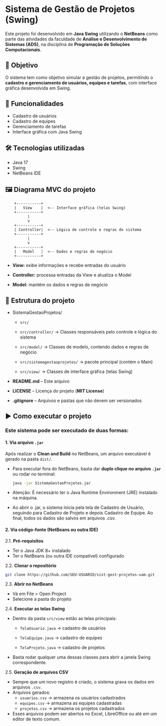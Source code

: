 # Sistema de Gestão de Projetos (Swing)

Este projeto foi desenvolvido em **Java Swing** utilizando o **NetBeans** como parte das atividades da faculdade de **Análise e Desenvolvimento de Sistemas (ADS)**, na disciplina de **Programação de Soluções Computacionais**.

## 🎯 Objetivo
O sistema tem como objetivo simular a gestão de projetos, permitindo o **cadastro e gerenciamento de usuários, equipes e tarefas**, com interface gráfica desenvolvida em Swing.

## 🚀 Funcionalidades
- Cadastro de usuários
- Cadastro de equipes
- Gerenciamento de tarefas
- Interface gráfica com Java Swing

## 🛠️ Tecnologias utilizadas
- Java 17
- Swing
- NetBeans IDE

## 🖼️ Diagrama MVC do projeto 

        +-----------+
        |   View    |  <-- Interface gráfica (telas Swing)
        +-----------+
              |
              v
        +-----------+
        | Controller|  <-- Lógica de controle e regras do sistema
        +-----------+
              |
              v
        +-----------+
        |   Model   |  <-- Dados e regras de negócio
        +-----------+

- **View:** exibe informações e recebe entradas do usuário

- **Controller:** processa entradas da View e atualiza o Model

- **Model:** mantém os dados e regras de negócio

## 📂 Estrutura do projeto

- SistemaGestaoProjetos/

   - `src/`

   - `src/controller/` → Classes responsáveis pelo controle e lógica do sistema

   - `src/model/` → Classes de modelo, contendo dados e regras de negócio

   - `src/sistemagestaoprojetos/` → pacote principal (contém o Main)

   - `src/view/` → Classes de interface gráfica (telas Swing)

- **README.md** – Este arquivo

- **LICENSE** – Licença do projeto (**MIT License**)

- **.gitignore** – Arquivos e pastas que não devem ser versionados



## ▶️ Como executar o projeto

### Este sistema pode ser executado de duas formas:

#### 1. Via arquivo `.jar`

Após realizar o **Clean and Build** no NetBeans, um arquivo executável é gerado na pasta `dist/`.  
- Para executar fora do NetBeans, basta dar **duplo clique no arquivo `.jar`** ou rodar no terminal:
    
  ```bash
  java -jar SistemaGestaoProjetos.jar
  
- Atenção: É necessário ter o Java Runtime Environment (JRE) instalado na máquina.

- Ao abrir o .jar, o sistema inicia pela tela de Cadastro de Usuário, seguindo para Cadastro de Projeto e depois Cadastro de Equipe. Ao final, todos os dados são salvos em arquivos .csv.

#### 2. Via código-fonte (NetBeans ou outra IDE)

2.1. **Pré-requisitos**
- Ter o Java JDK 8+ instalado
- Ter o NetBeans (ou outra IDE compatível) configurado

2.2. **Clonar o repositório**

   ```bash
   git clone https://github.com/SEU-USUARIO/sist-gest-projetos-uam.git
   ````
2.3. **Abrir no NetBeans**
- Vá em File > Open Project
- Selecione a pasta do projeto

2.4. **Executar as telas Swing**
- Dentro da pasta `src/view` estão as telas principais:

  - `TelaUsuario.java` → cadastro de usuários

  - `TelaEquipe.java` → cadastro de equipes

  - `TelaProjeto.java` → cadastro de projetos

- Basta rodar qualquer uma dessas classes para abrir a janela Swing correspondente.

2.5. **Geração de arquivos CSV**
- Sempre que um novo registro é criado, o sistema grava os dados em arquivos `.csv`.
- Arquivos gerados:
  - `usuarios.csv` → armazena os usuários cadastrados
  - `equipes.csv` → armazena as equipes cadastradas
  - `projetos.csv` → armazena os projetos cadastrados
- Esses arquivos podem ser abertos no Excel, LibreOffice ou até em um editor de texto comum.
